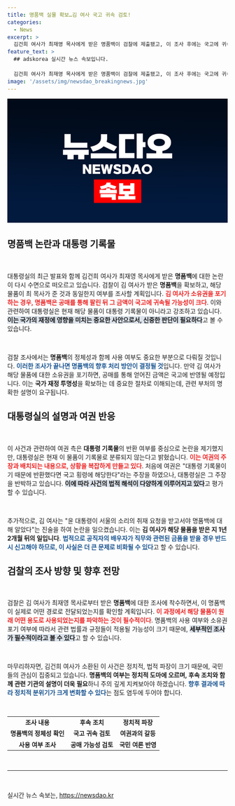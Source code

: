```yaml
---
title: 명품백 실물 확보…김 여사 국고 귀속 검토!
categories:
  - News
excerpt: >
  김건희 여사가 최재영 목사에게 받은 명품백이 검찰에 제출됐고, 이 조사 후에는 국고에 귀속될 가능성이 제기되고 있습니다. 대통령실은 이 사건이 대통령 기록물이 아니라는 입장을 밝혔고, 김 여사는 윤 대통령이 지난해 11월 명품백 소식을 처음 알았다고 진술했습니다.
feature_text: >
  ## adskorea 실시간 뉴스 속보입니다.

  김건희 여사가 최재영 목사에게 받은 명품백이 검찰에 제출됐고, 이 조사 후에는 국고에 귀속될 가능성이 제기되고 있습니다. 대통령실은 이 사건이 대통령 기록물이 아니라는 입장을 밝혔고, 김 여사는 윤 대통령이 지난해 11월 명품백 소식을 처음 알았다고 진술했습니다.
image: '/assets/img/newsdao_breakingnews.jpg'
---
```


<p><img src="/assets/img/newsdao_breakingnews.jpg" alt="adskorea 속보" /></p>

<h2 data-ke-size="size26">명품백 논란과 대통령 기록물</h2>

<p data-ke-size="size16">&nbsp;</p>

<p>대통령실의 최근 발표와 함께 김건희 여사가 최재영 목사에게 받은 <b>명품백</b>에 대한 논란이 다시 수면으로 떠오르고 있습니다. 검찰이 김 여사가 받은 <b>명품백</b>을 확보하고, 해당 물품이 최 목사가 준 것과 동일한지 여부를 조사할 계획입니다. <b><span style="color: #ee2323;">김 여사가 소유권을 포기하는 경우, 명품백은 공매를 통해 팔린 뒤 그 금액이 국고에 귀속될 가능성이 크다</span></b>. 이와 관련하여 대통령실은 현재 해당 물품이 대통령 기록물이 아니라고 강조하고 있습니다. <b><span style="background-color: #21538527;">이는 국가의 재정에 영향을 미치는 중요한 사안으로서, 신중한 판단이 필요하다</span></b>고 볼 수 있습니다.</p>

<p data-ke-size="size16">&nbsp;</p>

<p>검찰 조사에서는 <b>명품백</b>의 정체성과 함께 사용 여부도 중요한 부분으로 다뤄질 것입니다. <b><span style="color: #1a5490;">이러한 조사가 끝나면 명품백의 향후 처리 방안이 결정될 것</span></b>입니다. 만약 김 여사가 해당 물품에 대한 소유권을 포기하면, 공매를 통해 얻어진 금액은 국고에 반영될 예정입니다. 이는 <b>국가 재정 투명성</b>을 확보하는 데 중요한 절차로 이해되는데, 관련 부처의 명확한 설명이 요구됩니다.</p>

<h2 data-ke-size="size26">대통령실의 설명과 여권 반응</h2>

<p data-ke-size="size16">&nbsp;</p>

<p>이 사건과 관련하여 여권 측은 <b>대통령 기록물</b>의 반환 여부를 중심으로 논란을 제기했지만, 대통령실은 현재 이 물품이 기록물로 분류되지 않는다고 밝혔습니다. <b><span style="color: #ee2323;">이는 여권의 주장과 배치되는 내용으로, 상황을 복잡하게 만들고 있다</span></b>. 처음에 여권은 "대통령 기록물이기 때문에 반환했다면 국고 횡령에 해당한다"라는 주장을 하였으나, 대통령실은 그 주장을 반박하고 있습니다. <b><span style="background-color: #21538527;">이에 따라 사건의 법적 해석이 다양하게 이루어지고 있다</span></b>고 평가할 수 있습니다.</p>

<p data-ke-size="size16">&nbsp;</p>

<p>추가적으로, 김 여사는 "윤 대통령이 서울의 소리의 취재 요청을 받고서야 명품백에 대해 알았다"는 진술을 하여 논란을 일으켰습니다. 이는 <b>김 여사가 해당 물품을 받은 지 1년 2개월 뒤의 일입니다</b>. <b><span style="color: #1a5490;">법적으로 공직자의 배우자가 직무와 관련된 금품을 받을 경우 반드시 신고해야 하므로, 이 사실은 더 큰 문제로 비화될 수 있다</span></b>고 할 수 있습니다.</p>

<h2 data-ke-size="size26">검찰의 조사 방향 및 향후 전망</h2>

<p data-ke-size="size16">&nbsp;</p>

<p>검찰은 김 여사가 최재영 목사로부터 받은 <b>명품백</b>에 대한 조사에 착수하면서, 이 명품백이 실제로 어떤 경로로 전달되었는지를 확인할 계획입니다. <b><span style="color: #ee2323;">이 과정에서 해당 물품이 원래 어떤 용도로 사용되었는지를 파악하는 것이 필수적이다</span></b>. 명품백의 사용 여부와 소유권 포기 여부에 따라서 관련 법률과 규정들이 적용될 가능성이 크기 때문에, <b><span style="background-color: #21538527;">세부적인 조사가 필수적이라고 볼 수 있다</span></b>고 할 수 있습니다.</p>

<p data-ke-size="size16">&nbsp;</p>

<p>마무리하자면, 김건희 여사가 소환된 이 사건은 정치적, 법적 파장이 크기 때문에, 국민들의 관심이 집중되고 있습니다. <b>명품백의 여부는 정치적 도마에 오르며, 후속 조치와 함께 관련 기관의 설명이 더욱 필요</b>하니 주의 깊게 지켜보아야 하겠습니다. <b><span style="color: #1a5490;">향후 결과에 따라 정치적 분위기가 크게 변화할 수 있다</span></b>는 점도 염두에 두어야 합니다.</p>

<p data-ke-size="size16">&nbsp;</p>

<table>
  <tr>
    <td style="text-align: center; height: 17px;"><b>조사 내용</b></td>
    <td style="text-align: center; height: 17px;"><b>후속 조치</b></td>
    <td style="text-align: center; height: 17px;"><b>정치적 파장</b></td>
  </tr>
  <tr>
    <td style="text-align: center; height: 17px;"><b>명품백의 정체성 확인</b></td>
    <td style="text-align: center; height: 17px;"><b>국고 귀속 검토</b></td>
    <td style="text-align: center; height: 17px;"><b>여권과의 갈등</b></td>
  </tr>
  <tr>
    <td style="text-align: center; height: 17px;"><b>사용 여부 조사</b></td>
    <td style="text-align: center; height: 17px;"><b>공매 가능성 검토</b></td>
    <td style="text-align: center; height: 17px;"><b>국민 여론 반영</b></td>
  </tr>
</table>

<p data-ke-size="size16">&nbsp;</p>

<hr /> 

<p data-ke-size="size16">&nbsp;</p>
실시간 뉴스 속보는, <a href="https://newsdao.kr" rel="dofollow">https://newsdao.kr</a>


